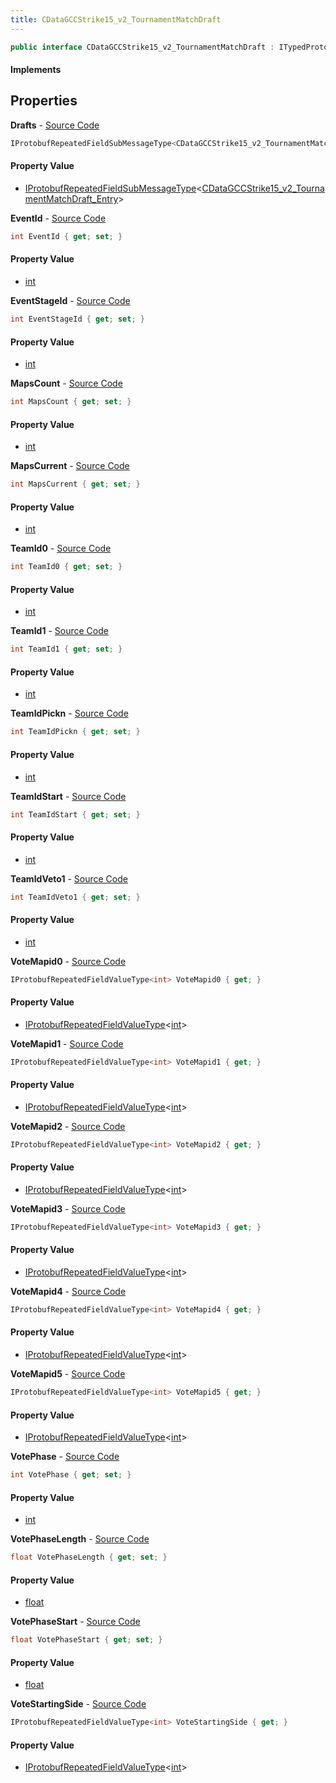 ```yaml
---
title: CDataGCCStrike15_v2_TournamentMatchDraft
---
```


```csharp
public interface CDataGCCStrike15_v2_TournamentMatchDraft : ITypedProtobuf<CDataGCCStrike15_v2_TournamentMatchDraft>, INativeHandle
```

#### Implements

## Properties

**Drafts** - [Source Code](https://github.com/swiftly-solution/swiftlys2/blob/main/managed/src/SwiftlyS2.Generated/Protobufs/Interfaces/CDataGCCStrike15_v2_TournamentMatchDraft.cs#L40)

```csharp
IProtobufRepeatedFieldSubMessageType<CDataGCCStrike15_v2_TournamentMatchDraft_Entry> Drafts { get; }
```

#### Property Value

- [IProtobufRepeatedFieldSubMessageType](/docs/api/shared/netmessages/iprotobufrepeatedfieldsubmessagetype-1)<[CDataGCCStrike15_v2_TournamentMatchDraft_Entry](/docs/api/shared/protobufdefinitions/cdatagccstrike15_v2_tournamentmatchdraft_entry)>

**EventId** - [Source Code](https://github.com/swiftly-solution/swiftlys2/blob/main/managed/src/SwiftlyS2.Generated/Protobufs/Interfaces/CDataGCCStrike15_v2_TournamentMatchDraft.cs#L13)

```csharp
int EventId { get; set; }
```

#### Property Value

- [int](https://learn.microsoft.com/dotnet/api/system.int32)

**EventStageId** - [Source Code](https://github.com/swiftly-solution/swiftlys2/blob/main/managed/src/SwiftlyS2.Generated/Protobufs/Interfaces/CDataGCCStrike15_v2_TournamentMatchDraft.cs#L16)

```csharp
int EventStageId { get; set; }
```

#### Property Value

- [int](https://learn.microsoft.com/dotnet/api/system.int32)

**MapsCount** - [Source Code](https://github.com/swiftly-solution/swiftlys2/blob/main/managed/src/SwiftlyS2.Generated/Protobufs/Interfaces/CDataGCCStrike15_v2_TournamentMatchDraft.cs#L25)

```csharp
int MapsCount { get; set; }
```

#### Property Value

- [int](https://learn.microsoft.com/dotnet/api/system.int32)

**MapsCurrent** - [Source Code](https://github.com/swiftly-solution/swiftlys2/blob/main/managed/src/SwiftlyS2.Generated/Protobufs/Interfaces/CDataGCCStrike15_v2_TournamentMatchDraft.cs#L28)

```csharp
int MapsCurrent { get; set; }
```

#### Property Value

- [int](https://learn.microsoft.com/dotnet/api/system.int32)

**TeamId0** - [Source Code](https://github.com/swiftly-solution/swiftlys2/blob/main/managed/src/SwiftlyS2.Generated/Protobufs/Interfaces/CDataGCCStrike15_v2_TournamentMatchDraft.cs#L19)

```csharp
int TeamId0 { get; set; }
```

#### Property Value

- [int](https://learn.microsoft.com/dotnet/api/system.int32)

**TeamId1** - [Source Code](https://github.com/swiftly-solution/swiftlys2/blob/main/managed/src/SwiftlyS2.Generated/Protobufs/Interfaces/CDataGCCStrike15_v2_TournamentMatchDraft.cs#L22)

```csharp
int TeamId1 { get; set; }
```

#### Property Value

- [int](https://learn.microsoft.com/dotnet/api/system.int32)

**TeamIdPickn** - [Source Code](https://github.com/swiftly-solution/swiftlys2/blob/main/managed/src/SwiftlyS2.Generated/Protobufs/Interfaces/CDataGCCStrike15_v2_TournamentMatchDraft.cs#L37)

```csharp
int TeamIdPickn { get; set; }
```

#### Property Value

- [int](https://learn.microsoft.com/dotnet/api/system.int32)

**TeamIdStart** - [Source Code](https://github.com/swiftly-solution/swiftlys2/blob/main/managed/src/SwiftlyS2.Generated/Protobufs/Interfaces/CDataGCCStrike15_v2_TournamentMatchDraft.cs#L31)

```csharp
int TeamIdStart { get; set; }
```

#### Property Value

- [int](https://learn.microsoft.com/dotnet/api/system.int32)

**TeamIdVeto1** - [Source Code](https://github.com/swiftly-solution/swiftlys2/blob/main/managed/src/SwiftlyS2.Generated/Protobufs/Interfaces/CDataGCCStrike15_v2_TournamentMatchDraft.cs#L34)

```csharp
int TeamIdVeto1 { get; set; }
```

#### Property Value

- [int](https://learn.microsoft.com/dotnet/api/system.int32)

**VoteMapid0** - [Source Code](https://github.com/swiftly-solution/swiftlys2/blob/main/managed/src/SwiftlyS2.Generated/Protobufs/Interfaces/CDataGCCStrike15_v2_TournamentMatchDraft.cs#L43)

```csharp
IProtobufRepeatedFieldValueType<int> VoteMapid0 { get; }
```

#### Property Value

- [IProtobufRepeatedFieldValueType](/docs/api/shared/netmessages/iprotobufrepeatedfieldvaluetype-1)<[int](https://learn.microsoft.com/dotnet/api/system.int32)>

**VoteMapid1** - [Source Code](https://github.com/swiftly-solution/swiftlys2/blob/main/managed/src/SwiftlyS2.Generated/Protobufs/Interfaces/CDataGCCStrike15_v2_TournamentMatchDraft.cs#L46)

```csharp
IProtobufRepeatedFieldValueType<int> VoteMapid1 { get; }
```

#### Property Value

- [IProtobufRepeatedFieldValueType](/docs/api/shared/netmessages/iprotobufrepeatedfieldvaluetype-1)<[int](https://learn.microsoft.com/dotnet/api/system.int32)>

**VoteMapid2** - [Source Code](https://github.com/swiftly-solution/swiftlys2/blob/main/managed/src/SwiftlyS2.Generated/Protobufs/Interfaces/CDataGCCStrike15_v2_TournamentMatchDraft.cs#L49)

```csharp
IProtobufRepeatedFieldValueType<int> VoteMapid2 { get; }
```

#### Property Value

- [IProtobufRepeatedFieldValueType](/docs/api/shared/netmessages/iprotobufrepeatedfieldvaluetype-1)<[int](https://learn.microsoft.com/dotnet/api/system.int32)>

**VoteMapid3** - [Source Code](https://github.com/swiftly-solution/swiftlys2/blob/main/managed/src/SwiftlyS2.Generated/Protobufs/Interfaces/CDataGCCStrike15_v2_TournamentMatchDraft.cs#L52)

```csharp
IProtobufRepeatedFieldValueType<int> VoteMapid3 { get; }
```

#### Property Value

- [IProtobufRepeatedFieldValueType](/docs/api/shared/netmessages/iprotobufrepeatedfieldvaluetype-1)<[int](https://learn.microsoft.com/dotnet/api/system.int32)>

**VoteMapid4** - [Source Code](https://github.com/swiftly-solution/swiftlys2/blob/main/managed/src/SwiftlyS2.Generated/Protobufs/Interfaces/CDataGCCStrike15_v2_TournamentMatchDraft.cs#L55)

```csharp
IProtobufRepeatedFieldValueType<int> VoteMapid4 { get; }
```

#### Property Value

- [IProtobufRepeatedFieldValueType](/docs/api/shared/netmessages/iprotobufrepeatedfieldvaluetype-1)<[int](https://learn.microsoft.com/dotnet/api/system.int32)>

**VoteMapid5** - [Source Code](https://github.com/swiftly-solution/swiftlys2/blob/main/managed/src/SwiftlyS2.Generated/Protobufs/Interfaces/CDataGCCStrike15_v2_TournamentMatchDraft.cs#L58)

```csharp
IProtobufRepeatedFieldValueType<int> VoteMapid5 { get; }
```

#### Property Value

- [IProtobufRepeatedFieldValueType](/docs/api/shared/netmessages/iprotobufrepeatedfieldvaluetype-1)<[int](https://learn.microsoft.com/dotnet/api/system.int32)>

**VotePhase** - [Source Code](https://github.com/swiftly-solution/swiftlys2/blob/main/managed/src/SwiftlyS2.Generated/Protobufs/Interfaces/CDataGCCStrike15_v2_TournamentMatchDraft.cs#L64)

```csharp
int VotePhase { get; set; }
```

#### Property Value

- [int](https://learn.microsoft.com/dotnet/api/system.int32)

**VotePhaseLength** - [Source Code](https://github.com/swiftly-solution/swiftlys2/blob/main/managed/src/SwiftlyS2.Generated/Protobufs/Interfaces/CDataGCCStrike15_v2_TournamentMatchDraft.cs#L70)

```csharp
float VotePhaseLength { get; set; }
```

#### Property Value

- [float](https://learn.microsoft.com/dotnet/api/system.single)

**VotePhaseStart** - [Source Code](https://github.com/swiftly-solution/swiftlys2/blob/main/managed/src/SwiftlyS2.Generated/Protobufs/Interfaces/CDataGCCStrike15_v2_TournamentMatchDraft.cs#L67)

```csharp
float VotePhaseStart { get; set; }
```

#### Property Value

- [float](https://learn.microsoft.com/dotnet/api/system.single)

**VoteStartingSide** - [Source Code](https://github.com/swiftly-solution/swiftlys2/blob/main/managed/src/SwiftlyS2.Generated/Protobufs/Interfaces/CDataGCCStrike15_v2_TournamentMatchDraft.cs#L61)

```csharp
IProtobufRepeatedFieldValueType<int> VoteStartingSide { get; }
```

#### Property Value

- [IProtobufRepeatedFieldValueType](/docs/api/shared/netmessages/iprotobufrepeatedfieldvaluetype-1)<[int](https://learn.microsoft.com/dotnet/api/system.int32)>

